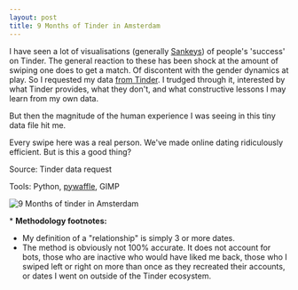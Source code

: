 ```yaml
---
layout: post
title: 9 Months of Tinder in Amsterdam
---
```


I have seen a lot of visualisations (generally [Sankeys](https://en.wikipedia.org/wiki/Sankey_diagram)) of people's 'success' on Tinder. The general reaction to these has been shock at the amount of swiping one does to get a match. Of discontent with the gender dynamics at play. So I requested my data [from Tinder](https://account.gotinder.com/data). I trudged through it, interested by what Tinder provides, what they don't, and what constructive lessons I may learn from my own data. 

But then the magnitude of the human experience I was seeing in this tiny data file hit me. 

Every swipe here was a real person. We've made online dating ridiculously efficient. But is this a good thing?

Source: Tinder data request

Tools: Python, [pywaffle](https://github.com/ligyxy/PyWaffle), GIMP

![9 Months of tinder in Amsterdam](http://rian-van-den-ander.github.io/images/visu/tinder_9months.png "9 Months of Tinder in Amsterdam")

\* **Methodology footnotes:**
* My definition of a "relationship" is simply 3 or more dates. 
* The method is obviously not 100% accurate. It does not account for bots, those who are inactive who would have liked me back, those who I swiped left or right on more than once as they recreated their accounts, or dates I went on outside of the Tinder ecosystem.
